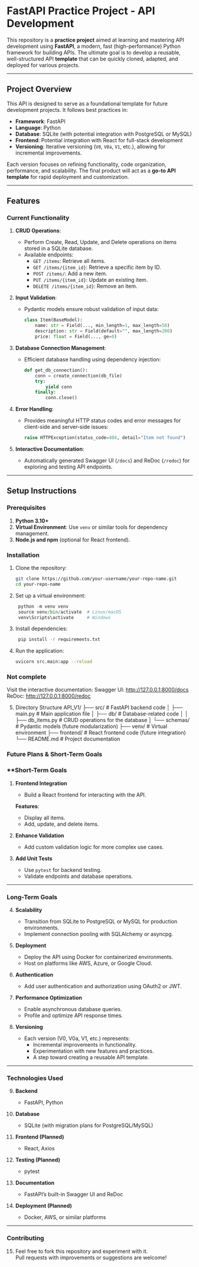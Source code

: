 # **FastAPI Practice Project - API Development**

This repository is a **practice project** aimed at learning and mastering API development using **FastAPI**, a modern, fast (high-performance) Python framework for building APIs. The ultimate goal is to develop a reusable, well-structured API **template** that can be quickly cloned, adapted, and deployed for various projects.

---

## **Project Overview**

This API is designed to serve as a foundational template for future development projects. It follows best practices in:

- **Framework**: FastAPI  
- **Language**: Python  
- **Database**: SQLite (with potential integration with PostgreSQL or MySQL)  
- **Frontend**: Potential integration with React for full-stack development  
- **Versioning**: Iterative versioning (`V0`, `V0a`, `V1`, etc.), allowing for incremental improvements.

Each version focuses on refining functionality, code organization, performance, and scalability. The final product will act as a **go-to API template** for rapid deployment and customization.

---

## **Features**

### **Current Functionality**
1. **CRUD Operations**:
   - Perform Create, Read, Update, and Delete operations on items stored in a SQLite database.
   - Available endpoints:
     - `GET /items`: Retrieve all items.
     - `GET /items/{item_id}`: Retrieve a specific item by ID.
     - `POST /items/`: Add a new item.
     - `PUT /items/{item_id}`: Update an existing item.
     - `DELETE /items/{item_id}`: Remove an item.

2. **Input Validation**:
   - Pydantic models ensure robust validation of input data:
     ```python
     class Item(BaseModel):
         name: str = Field(..., min_length=1, max_length=50)
         description: str = Field(default="", max_length=200)
         price: float = Field(..., ge=0)
     ```

3. **Database Connection Management**:
   - Efficient database handling using dependency injection:
     ```python
     def get_db_connection():
         conn = create_connection(db_file)
         try:
             yield conn
         finally:
             conn.close()
     ```

4. **Error Handling**:
   - Provides meaningful HTTP status codes and error messages for client-side and server-side issues:
     ```python
     raise HTTPException(status_code=404, detail="Item not found")
     ```

5. **Interactive Documentation**:
   - Automatically generated Swagger UI (`/docs`) and ReDoc (`/redoc`) for exploring and testing API endpoints.

---

## **Setup Instructions**

### **Prerequisites**
1. **Python 3.10+**  
2. **Virtual Environment**: Use `venv` or similar tools for dependency management.  
3. **Node.js and npm** (optional for React frontend).

### **Installation**
1. Clone the repository:
   ```bash
   git clone https://github.com/your-username/your-repo-name.git
   cd your-repo-name
   
2. Set up a virtual environment:
   ```python
    python -m venv venv
    source venv/bin/activate  # Linux/macOS
    venv\Scripts\activate     # Windows

3. Install dependencies:
   ```bash
    pip install -r requirements.txt

4. Run the application:
    ```bash
    uvicorn src.main:app --reload

### Not complete
Visit the interactive documentation:
Swagger UI: http://127.0.0.1:8000/docs
ReDoc: http://127.0.0.1:8000/redoc

5. Directory Structure
API_V1/
├── src/                    # FastAPI backend code
│   ├── main.py             # Main application file
│   ├── db/                 # Database-related code
│   │   ├── db_items.py     # CRUD operations for the database
│   └── schemas/            # Pydantic models (future modularization)
├── venv/                   # Virtual environment
├── frontend/               # React frontend code (future integration)
└── README.md               # Project documentation


### **Future Plans & Short-Term Goals** ###

### **Short-Term Goals ###

1. **Frontend Integration**
   - Build a React frontend for interacting with the API.

   **Features**:
   - Display all items.
   - Add, update, and delete items.

2. **Enhance Validation**
   - Add custom validation logic for more complex use cases.

3. **Add Unit Tests**
   - Use `pytest` for backend testing.
   - Validate endpoints and database operations.

---

### **Long-Term Goals**

4. **Scalability**
   - Transition from SQLite to PostgreSQL or MySQL for production environments.
   - Implement connection pooling with SQLAlchemy or asyncpg.

5. **Deployment**
   - Deploy the API using Docker for containerized environments.
   - Host on platforms like AWS, Azure, or Google Cloud.

6. **Authentication**
   - Add user authentication and authorization using OAuth2 or JWT.

7. **Performance Optimization**
   - Enable asynchronous database queries.
   - Profile and optimize API response times.

8. **Versioning**
   - Each version (V0, V0a, V1, etc.) represents:
     - Incremental improvements in functionality.
     - Experimentation with new features and practices.
     - A step toward creating a reusable API template.

---

### **Technologies Used**

9. **Backend**
   - FastAPI, Python

10. **Database**
    - SQLite (with migration plans for PostgreSQL/MySQL)

11. **Frontend (Planned)**
    - React, Axios

12. **Testing (Planned)**
    - pytest

13. **Documentation**
    - FastAPI’s built-in Swagger UI and ReDoc

14. **Deployment (Planned)**
    - Docker, AWS, or similar platforms

---

### **Contributing**
15. Feel free to fork this repository and experiment with it.  
    Pull requests with improvements or suggestions are welcome!
